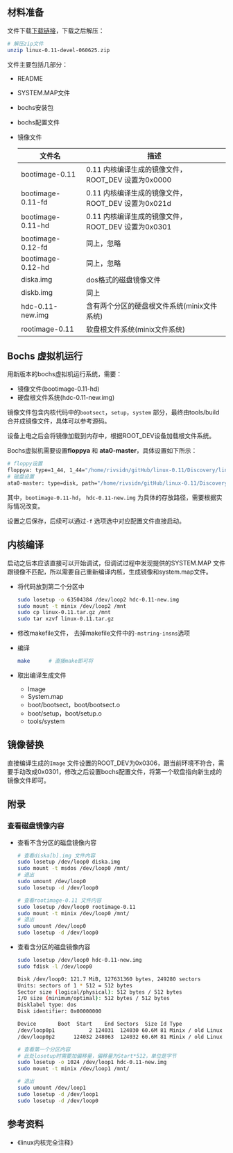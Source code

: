 ## 材料准备

文件下载[下载链接](http://www.oldlinux.org/Linux.old/bochs/linux-0.11-devel-060625.zip)，下载之后解压：

```bash
# 解压zip文件
unzip linux-0.11-devel-060625.zip
```



文件主要包括几部分：

* README

* SYSTEM.MAP文件

* bochs安装包

* bochs配置文件

* 镜像文件

  | 文件名            | 描述                                               |
  | ----------------- | -------------------------------------------------- |
  | bootimage-0.11    | 0.11 内核编译生成的镜像文件，ROOT_DEV 设置为0x0000 |
  | bootimage-0.11-fd | 0.11 内核编译生成的镜像文件，ROOT_DEV 设置为0x021d |
  | bootimage-0.11-hd | 0.11 内核编译生成的镜像文件，ROOT_DEV 设置为0x0301 |
  | bootimage-0.12-fd | 同上，忽略                                         |
  | bootimage-0.12-hd | 同上，忽略                                         |
  | diska.img         | dos格式的磁盘镜像文件                              |
  | diskb.img         | 同上                                               |
  | hdc-0.11-new.img  | 含有两个分区的硬盘根文件系统(minix文件系统)        |
  | rootimage-0.11    | 软盘根文件系统(minix文件系统)                      |

  

## Bochs 虚拟机运行

用新版本的bochs虚拟机运行系统，需要：

* 镜像文件(bootimage-0.11-hd)
* 硬盘根文件系统(hdc-0.11-new.img)

镜像文件包含内核代码中的`bootsect`，`setup`，`system` 部分，最终由tools/build 合并成镜像文件，具体可以参考源码。

设备上电之后会将镜像加载到内存中，根据ROOT_DEV设备加载根文件系统。



Bochs虚拟机需要设置**floppya** 和 **ata0-master**，具体设置如下所示：

```bash
# floppy设置
floppya: type=1_44, 1_44="/home/rivsidn/gitHub/linux-0.11/Discovery/linux-0.11-devel-060625/bootimage-0.11-hd", status=inserted, write_protected=1
# 磁盘设置
ata0-master: type=disk, path="/home/rivsidn/gitHub/linux-0.11/Discovery/linux-0.11-devel-060625/hdc-0.11-new.img", mode=flat, cylinders=410, heads=16, spt=38, model="Generic 1234", biosdetect=auto, translation=auto
```

其中，`bootimage-0.11-hd`， `hdc-0.11-new.img` 为具体的存放路径，需要根据实际情况改变。

设置之后保存，后续可以通过`-f` 选项选中对应配置文件直接启动。



## 内核编译

启动之后本应该直接可以开始调试，但调试过程中发现提供的SYSTEM.MAP 文件跟镜像不匹配，所以需要自己重新编译内核，生成镜像和system.map文件。

* 将代码放到第二个分区中

  ```bash
  sudo losetup -o 63504384 /dev/loop2 hdc-0.11-new.img
  sudo mount -t minix /dev/loop2 /mnt
  sudo cp linux-0.11.tar.gz /mnt
  sudo tar xzvf linux-0.11.tar.gz
  ```

* 修改makefile文件， 去掉makefile文件中的`-mstring-insns`选项

* 编译

  ```bash
  make 		# 直接make即可将
  ```

* 取出编译生成文件

  * Image
  * System.map
  * boot/bootsect，boot/bootsect.o
  * boot/setup，boot/setup.o
  * tools/system



## 镜像替换

直接编译生成的`Image` 文件设置的ROOT_DEV为0x0306，跟当前环境不符合，需要手动改成0x0301，修改之后设置bochs配置文件，将第一个软盘指向新生成的镜像文件即可。



## 附录

### 查看磁盘镜像内容

* 查看不含分区的磁盘镜像内容

  ```bash
  # 查看diska[b].img 文件内容
  sudo losetup /dev/loop0 diska.img
  sudo mount -t msdos /dev/loop0 /mnt/
  # 退出
  sudo umount /dev/loop0
  sudo losetup -d /dev/loop0
  
  # 查看rootimage-0.11 文件内容
  sudo losetup /dev/loop0 rootimage-0.11
  sudo mount -t minix /dev/loop0 /mnt/
  # 退出
  sudo umount /dev/loop0
  sudo losetup -d /dev/loop0
  ```

* 查看含分区的磁盘镜像内容

  ```bash
  sudo losetup /dev/loop0 hdc-0.11-new.img
  sudo fdisk -l /dev/loop0
  
  Disk /dev/loop0: 121.7 MiB, 127631360 bytes, 249280 sectors
  Units: sectors of 1 * 512 = 512 bytes
  Sector size (logical/physical): 512 bytes / 512 bytes
  I/O size (minimum/optimal): 512 bytes / 512 bytes
  Disklabel type: dos
  Disk identifier: 0x00000000
  
  Device       Boot  Start    End Sectors  Size Id Type
  /dev/loop0p1           2 124031  124030 60.6M 81 Minix / old Linux
  /dev/loop0p2      124032 248063  124032 60.6M 81 Minix / old Linux
  
  # 查看第一个分区内容
  # 此处losetup时需要加偏移量，偏移量为Start*512，单位是字节
  sudo losetup -o 1024 /dev/loop1 hdc-0.11-new.img
  sudo mount -t minix /dev/loop1 /mnt/
  
  # 退出
  sudo umount /dev/loop1
  sudo losetup -d /dev/loop1
  sudo losetup -d /dev/loop0
  ```

  

## 参考资料

* 《linux内核完全注释》

